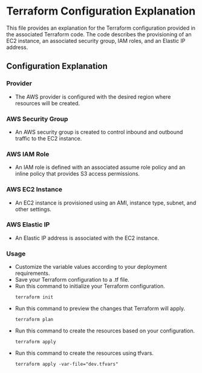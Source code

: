 # Terraform Configuration Explanation

This file provides an explanation for the Terraform configuration provided in the associated Terraform code. The code describes the provisioning of an EC2 instance, an associated security group, IAM roles, and an Elastic IP address.

## Configuration Explanation

### Provider

- The AWS provider is configured with the desired region where resources will be created.
  
### AWS Security Group
- An AWS security group is created to control inbound and outbound traffic to the EC2 instance.

### AWS IAM Role
- An IAM role is defined with an associated assume role policy and an inline policy that provides S3 access permissions.

### AWS EC2 Instance
- An EC2 instance is provisioned using an AMI, instance type, subnet, and other settings.

### AWS Elastic IP
- An Elastic IP address is associated with the EC2 instance.

### Usage
- Customize the variable values according to your deployment requirements.
- Save your Terraform configuration to a .tf file.
- Run this command to initialize your Terraform configuration.
  ```hcl
  terraform init
  ``` 
- Run this command to preview the changes that Terraform will apply.
  ```hcl
  terraform plan
  ```
- Run this command to create the resources based on your configuration.
    ```hcl
  terraform apply
  ```
- Run this command to create the resources using tfvars.
    ```hcl
  terraform apply -var-file="dev.tfvars" 
  ```
